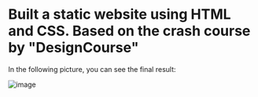 <h1> Built a static website using HTML and CSS. Based on the crash course by "DesignCourse" </h1>

In the following picture, you can see the final result:

![image](https://github.com/rogerlbcn/HTML-CSS/assets/93151141/df2a6fea-d54d-4e4b-a3ac-9083d200270b)
